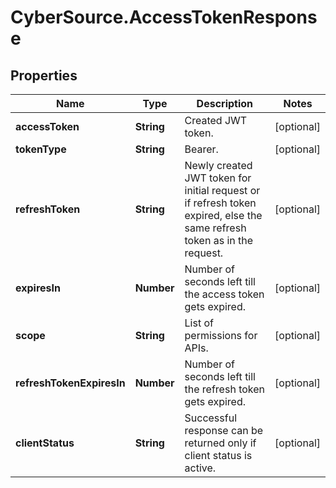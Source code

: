 # CyberSource.AccessTokenResponse

## Properties
Name | Type | Description | Notes
------------ | ------------- | ------------- | -------------
**accessToken** | **String** | Created JWT token. | [optional] 
**tokenType** | **String** | Bearer. | [optional] 
**refreshToken** | **String** | Newly created JWT token for initial request or if refresh token expired, else the same refresh token as in the request. | [optional] 
**expiresIn** | **Number** | Number of seconds left till the access token gets expired. | [optional] 
**scope** | **String** | List of permissions for APIs. | [optional] 
**refreshTokenExpiresIn** | **Number** | Number of seconds left till the refresh token gets expired. | [optional] 
**clientStatus** | **String** | Successful response can be returned only if client status is active. | [optional] 


